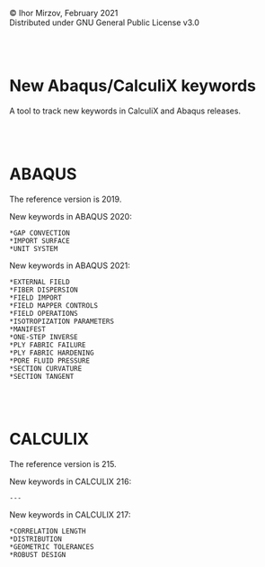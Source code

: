© Ihor Mirzov, February 2021  
Distributed under GNU General Public License v3.0

<br/><br/>



# New Abaqus/CalculiX keywords

A tool to track new keywords in CalculiX and Abaqus releases.

<br/><br/>



# ABAQUS

The reference version is 2019.

New keywords in ABAQUS 2020:

    *GAP CONVECTION
    *IMPORT SURFACE
    *UNIT SYSTEM

New keywords in ABAQUS 2021:

    *EXTERNAL FIELD
    *FIBER DISPERSION
    *FIELD IMPORT
    *FIELD MAPPER CONTROLS
    *FIELD OPERATIONS
    *ISOTROPIZATION PARAMETERS
    *MANIFEST
    *ONE-STEP INVERSE
    *PLY FABRIC FAILURE
    *PLY FABRIC HARDENING
    *PORE FLUID PRESSURE
    *SECTION CURVATURE
    *SECTION TANGENT

<br/><br/>



# CALCULIX

The reference version is 215.

New keywords in CALCULIX 216:

    ---

New keywords in CALCULIX 217:

    *CORRELATION LENGTH
    *DISTRIBUTION
    *GEOMETRIC TOLERANCES
    *ROBUST DESIGN
